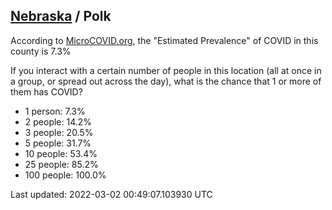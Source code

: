 
## [Nebraska](/united-states/nebraska) / Polk

According to [MicroCOVID.org](http://microcovid.org),
the "Estimated Prevalence" of COVID in this county is 7.3%

If you interact with a certain number of people in this location
(all at once in a group, or spread out across the day), what is the chance that
1 or more of them has COVID?

- 1 person: 7.3%
- 2 people: 14.2%
- 3 people: 20.5%
- 5 people: 31.7%
- 10 people: 53.4%
- 25 people: 85.2%
- 100 people: 100.0%

Last updated: 2022-03-02 00:49:07.103930 UTC
